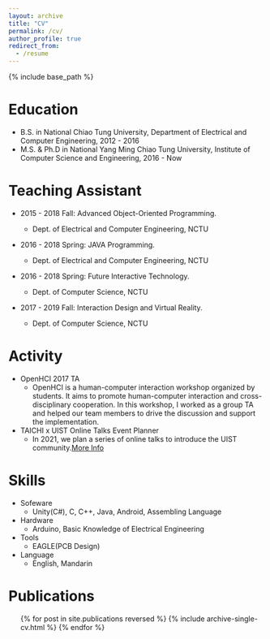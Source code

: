 ```yaml
---
layout: archive
title: "CV"
permalink: /cv/
author_profile: true
redirect_from:
  - /resume
---
```


{% include base_path %}

Education
======
* B.S. in National Chiao Tung University, Department of Electrical and Computer Engineering, 2012 - 2016
* M.S. & Ph.D in National Yang Ming Chiao Tung University, Institute of Computer Science and Engineering, 2016 - Now

Teaching Assistant
======
* 2015 - 2018 Fall: Advanced Object-Oriented Programming.
  * Dept. of Electrical and Computer Engineering, NCTU

* 2016 - 2018 Spring: JAVA Programming.
  * Dept. of Electrical and Computer Engineering, NCTU

* 2016 - 2018 Spring: Future Interactive Technology.
  * Dept. of Computer Science, NCTU

* 2017 - 2019 Fall: Interaction Design and Virtual Reality.
  * Dept. of Computer Science, NCTU

Activity
======
* OpenHCI 2017 TA
  * OpenHCI is a human-computer interaction workshop organized by students. It aims to promote human-computer interaction and cross-disciplinary cooperation. In this workshop, I worked as a group TA and helped our team members to drive the discussion and support the implementation.
* TAICHI x UIST Online Talks Event Planner
  * In 2021, we plan a series of online talks to introduce the UIST community.[More Info](https://taiwanchi.org/2021/09/08/taichi-x-uist-%e7%b7%9a%e4%b8%8a%e6%9c%83%e5%ae%a2%e5%ae%a4-%e7%ac%ac%e4%b8%80%e5%bd%88/)
  
Skills
======
* Sofeware
  * Unity(C#), C, C++, Java, Android, Assembling Language
* Hardware
  * Arduino, Basic Knowledge of Electrical Engineering
* Tools
  * EAGLE(PCB Design)
* Language
  * English, Mandarin


Publications
======
  <ul>{% for post in site.publications reversed %}
    {% include archive-single-cv.html %}
  {% endfor %}</ul>
  
